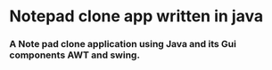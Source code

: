# Notepad clone app written in java

 ### A Note pad clone application using Java and its Gui components AWT and swing.
